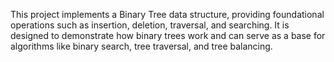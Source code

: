 This project implements a Binary Tree data structure, providing foundational operations such as insertion, deletion, traversal, and searching. It is designed to demonstrate how binary trees work and can serve as a base for algorithms like binary search, tree traversal, and tree balancing.
